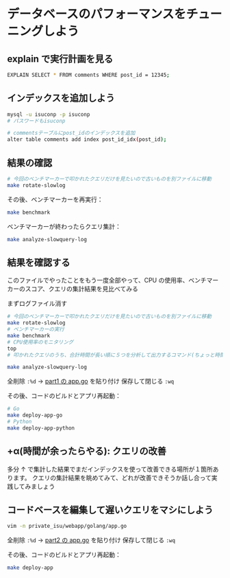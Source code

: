 # データベースのパフォーマンスをチューニングしよう

## explain で実行計画を見る

```bash
EXPLAIN SELECT * FROM comments WHERE post_id = 12345;
```

## インデックスを追加しよう

```bash
mysql -u isuconp -p isuconp
# パスワードもisuconp
```

```bash
# commentsテーブルにpost_idのインデックスを追加
alter table comments add index post_id_idx(post_id);
```

## 結果の確認

```bash
# 今回のベンチマーカーで叩かれたクエリだけを見たいので古いものを別ファイルに移動
make rotate-slowlog
```

その後、ベンチマーカーを再実行：

```bash
make benchmark
```

ベンチマーカーが終わったらクエリ集計：

```bash
make analyze-slowquery-log
```

## 結果を確認する

このファイルでやったことをもう一度全部やって、CPU の使用率、ベンチマーカーのスコア、クエリの集計結果を見比べてみる

まずログファイル消す

```bash
# 今回のベンチマーカーで叩かれたクエリだけを見たいので古いものを別ファイルに移動
make rotate-slowlog
# ベンチマーカーの実行
make benchmark
# CPU使用率のモニタリング
top
# 叩かれたクエリのうち、合計時間が長い順に５つを分析して出力するコマンド(ちょっと時間かかるかも)

make analyze-slowquery-log
```

全削除 `:%d` → [part1 の app.go](/lecture/part2/app.go) を貼り付け
保存して閉じる `:wq`

その後、コードのビルドとアプリ再起動：

```bash
# Go
make deploy-app-go
# Python
make deploy-app-python
```

## +α(時間が余ったらやる): クエリの改善

多分 ↑ で集計した結果でまだインデックスを使って改善できる場所が１箇所あります。
クエリの集計結果を眺めてみて、どれが改善できそうか話し合って実践してみましょう

## コードベースを編集して遅いクエリをマシにしよう

```bash
vim -n private_isu/webapp/golang/app.go
```

全削除 `:%d` → [part2 の app.go](/lecture/part2/app.go) を貼り付け
保存して閉じる `:wq`

その後、コードのビルドとアプリ再起動：

```bash
make deploy-app
```
